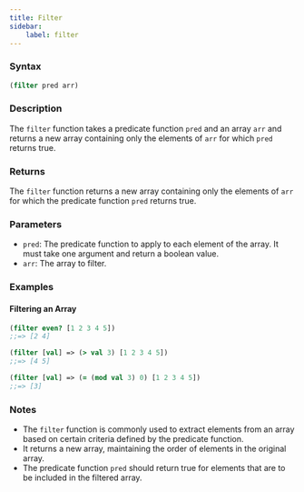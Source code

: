```yaml
---
title: Filter
sidebar:
    label: filter
---
```


### Syntax

```clojure
(filter pred arr)
```

### Description

The `filter` function takes a predicate function `pred` and an array `arr` and returns a new array containing only the elements of `arr` for which `pred` returns true.

### Returns

The `filter` function returns a new array containing only the elements of `arr` for which the predicate function `pred` returns true.

### Parameters

- `pred`: The predicate function to apply to each element of the array. It must take one argument and return a boolean value.
- `arr`: The array to filter.

### Examples

#### Filtering an Array

```clojure
(filter even? [1 2 3 4 5])
;;=> [2 4]

(filter [val] => (> val 3) [1 2 3 4 5])
;;=> [4 5]

(filter [val] => (= (mod val 3) 0) [1 2 3 4 5])
;;=> [3]
```

### Notes
- The `filter` function is commonly used to extract elements from an array based on certain criteria defined by the predicate function.
- It returns a new array, maintaining the order of elements in the original array.
- The predicate function `pred` should return true for elements that are to be included in the filtered array.
